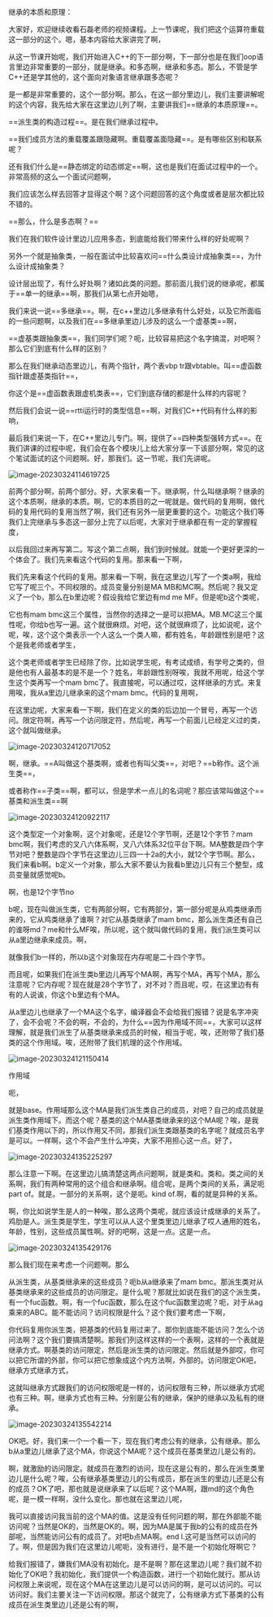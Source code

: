 继承的本质和原理：

大家好，欢迎继续收看石磊老师的视频课程。上一节课呢，我们把这个运算符重载这一部分的这个。嗯，基本内容给大家讲完了啊，

从这一节课开始呢，我们开始进入C++的下一部分啊，下一部分也是在我们oop语言里边非常重要的一部分，就是继承。和多态啊，继承和多态。那么，不管是学C++还是学其他的，这个面向对象语言继承跟多态呢？

是一都是非常重要的，这个一部分啊。那么，在这一部分里边儿，我们主要讲解呢的这个内容，我先给大家在这里边儿列了啊，主要讲我们==继承的本质原理==。



==派生类的构造过程==。是在我们继承过程中。

==我们成员方法的重载覆盖跟隐藏啊。重载覆盖面隐藏==。是有哪些区别和联系呢？

还有我们什么是==静态绑定的动态绑定==啊，这也是我们在面试过程中的一个。非常高频的这么一个面试问题啊，

我们应该怎么样去回答才显得这个啊？这个问题回答的这个角度或者是层次都比较不错的。

==那么，什么是多态啊？==

我们在我们软件设计里边儿应用多态，到底能给我们带来什么样的好处呢啊？

另外一个就是抽象类，一般在面试中比较喜欢问==什么类设计成抽象类==，为什么设计成抽象类？

设计层出现了，有什么好处啊？诸如此类的问题。那前面儿我们说的继承呢，都属于==单一的继承==啊，那我们从第七点开始嗯，

我们来说一说==多继承==。啊，在c++里边儿多继承有什么好处，以及它所面临的一些问题啊，以及我们在==多继承里边儿涉及的这么一个虚基类==啊，

==虚基类跟抽象类==，我们同学们呢？呃，比较容易把这个名字搞混，对吧啊？那么它们到底有什么样的区别？

那么在我们继承动态里边儿，有两个指针，两个表vbp tr跟vbtable。叫==虚函数指针跟虚基类指针==，

你这个是==虚函数表跟虚机类表==，它们到底存储的都是什么样的内容呢？

然后我们会说一说==rtti运行时的类型信息==啊，对我们C++代码有什么样的影响，

最后我们来说一下，在C++里边儿专门。啊，提供了==四种类型强转方式==。在我们讲课的过程中呢，我们会在各个模块儿上给大家分享一下该部分啊，常见的这个笔试面试的这个问题啊。好，那我们。这一节呢，我们先讲呢。





![image-20230324114619725](image/image-20230324114619725.png)





前两个部分啊，前两个部分。好，大家来看一下。继承啊，什么叫继承啊？继承的这个本质啊，继承的本质。啊，它的本质目的之一呢就是。做代码的复用啊，做代码的复用代码的复用当然了啊，我们还有另外一层更重要的这个。功能这个我们等我们上完继承与多态这一部分上完了以后呢，大家对于继承都在有一定的掌握程度，

以后我回过来再写第二。写这个第二点啊，我们到时候就。就能一个更好更深的一个体会了。我们先来看这个代码的复用。那来看一下啊，



我们先来看这个代码的复用。那来看一下啊，我在这里边儿写了一个类a啊，我给它写了呢三个。不同权限的。成员变量分别是MA MB和MC啊。然后呢？我又定义了一个b，那么在b里边呢？假设我给它里边有md me MF。但是呢b这个类呢，

它也有mam bmc这三个属性，当然你的选择之一是可以把MA。MB.MC这三个属性呢，你给b也写一遍。这个就很麻烦。对吧，这个就很麻烦了，比如说呢，这个呢，唉，这个这个类表示一个人这么一个类人嘛，都有姓名，年龄跟性别是吧？这个是我老师或者学生，

这个类老师或者学生已经除了你，比如说学生呢，有考试成绩，有学号之类的，但是他也有人最基本的是不是一个？姓名，年龄跟性别呀唉，我就不用呢，给这个学生这个类再写一个mam bmc了。我直接呢，可以通过哎，这样继承的方式。来复用唉，我从a里边儿继承来的这个mam bmc。代码的复用啊，

在这里边呢，大家来看一下啊，我们在定义的类的后边加一个冒号，再写一个访问。限定符啊，再写一个访问限定符，然后呢，再写一个前面儿已经定义过的类，这个就叫做继承。



![image-20230324120717052](image/image-20230324120717052.png)



啊，继承。==A叫做这个基类啊，或者也有叫父类==，对吧？==b称作。这个派生类==，

或者称作==子类==啊，都可以，但是学术一点儿的名词呢？那应该常叫做这个==基类和派生类==啊



![image-20230324120922117](image/image-20230324120922117.png)



这个类型定一个对象啊，这个对象呢，还是12个字节啊，还是12个字节？mam bmc啊，我们考虑的叉八六体系啊，叉八六体系32位平台下啊。MA整数是四个字节对吧？整数是四个字节在这里边儿三四一十2a的大小，就12个字节啊。那么，我们来看b啊。b定义一个对象，那么大家不要认为我看b里边儿只有三个整型，成员变量就感觉呢b。

啊，也是12个字节no

b呢，现在叫做派生类，它有两部分啊，它有两部分，第一部分呢是从鸡类继承而来的，它从鸡类继承了谁啊？对它从基类继承了mam bmc，那么派生类还有自己的谁呀md？me和什么MF唉，所以呢，这个就叫做代码的复用，我们派生类可以从a里边继承来成员。啊，

就像我们b一样的，所以b这个对象现在内存呢是二十四个字节。



而且呢，如果我们在派生类b里边儿再写个MA啊，再写个MA，再写个MA，那么注意呢？它内存呢？现在就是28个字节了，对不对？而且呢，哎，在这里边有有有的人说诶，你这个b里边有个MA。

从a里边儿也继承了一个MA这个名字，编译器会不会给我们报错？说是名字冲突了，会不会呢？不会的啊，不会的，为什么==因为作用域不同==，大家可以这样理解，就是我们派生了从基类继承来成员的时候，相当于呢，唉，还附带了我们基类的这个作用域。唉，还附带了我们机理的这个作用域。



![image-20230324121150414](image/image-20230324121150414.png)



作用域

呃，

就是base。作用域那么这个MA是我们派生类自己的成员，对吧？自己的成员就是派生类作用域下。而这个呢？基类的这个MA基类继承来的这个MA呢？唉，是我们基类作用以下的，所以作用又不同，那我们派生类跟基类的名字呢？就成员名字是可以。一样啊，这个不会产生什么冲突，大家不用担心这一点。好了，

![image-20230324135225297](image/image-20230324135225297.png)



那么注意一下啊。在这里边儿搞清楚这两点问题啊，就是类和。类和。类之间的关系啊，我们有两种常用的这个组合和继承啊。组合呢，是两个类间的关系，满足呃part of。就是。一部分的关系啊，这个是呃。kind of.啊，看的就是异种的关系。

啊，你比如说学生是人的一种唉，那么这两个类呢，就应该设计成继承的关系了。鸡肋是人。派生类是学生，学生可以从人这个里类里边儿继承了哎人通用的姓名，年龄，性别，这些成员属性啊。好的吧啊，这是一点。这是一点。

![image-20230324135429176](image/image-20230324135429176.png)



那么我们现在来考虑一个问题啊。那么

从派生类，从基类继承来的这些成员？呃b从a继承来了mam bmc。那派生类对从基类继承来的这些成员的访问限定。是什么呢？那就比如说在我们的这个派生类，有一个fuc函数。啊，有一个fuc函数，那么在这个fuc函数里边呢？呃，对于从ag乘来的ABC。能不能访问？访问权限是什么？这个我们要考虑一下啊，

你代码复用你派生类，把基类的代码复用过来了。那你到底能不能访问？怎么个访问法啊？这个我们要搞清楚啊。那我们列这样这样的一个表啊，这样的一个表就是继承方式。啊基类的访问限定，然后是派生类的访问限定。然后就是外部哎，你可以把它所谓的外部，你可以把它想象成这个内方法啊，外部的。访问限定OK吧，继承方式继承方式，

这就叫继承方式跟我们的访问权限呢是一样的，访问权限有三种，所以继承方式呢也有三种。啊，继承方式也有三种。分别是公有的继承，保护的继承以及私有的继承。



![image-20230324135542214](image/image-20230324135542214.png)



OK吧。好，我们来一个一个看一下，现在我们考虑公有的继承，公有继承。那么b从a里边儿继承了这个MA，你说这个MA呢？这个成员在基类里边儿是公有的。

啊，就激励的访问限定。就成员在激烈的访问，现在这是公有的，那么在派生类里边儿是什么呢？唉，公有继承基类里边儿的公有成员，那在派生的里边儿还是公有的成员？OK了吧，那也就是说继承来了以后呢？这个MA啊，跟md的这个角色呢，是一模一样啊，没什么变化。那也就在这里边儿呢，

我可以直接访问我当前的这个MA的值。这是没有任何问题的啊，那在外部能不能访问呢？当然是OK的，当然是OK的。啊，因为MA是属于我b的公有的成员在外部呢，当然能访问公有的成员了。对吧b点MA啊。end l.这可是当然可以访问的了。啊，但是因为我们在这里边儿呢呃，没有进行，是不是一个初始化呀啊它？

给我们报错了，嫌我们MA没有初始化。是不是啊？那在这里边儿呢？我们就不初始化了OK吧？我初始化，我们提供一个构造函数，进行一个初始化就行。那从访问权限上来说呢，现在这个MA在这里边儿是可以访问的啊，是可以访问的。可以访问好。我们主要关注一下访问权限。那这个就完了，公有继承方式下基类的公有成员在派生类里边儿还是公有的啊，
